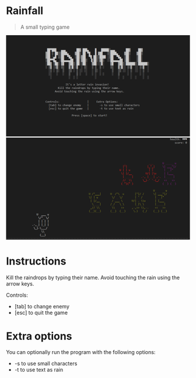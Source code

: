 # Rainfall
> A small typing game

![](Rainfall/images/screenshot1.PNG)
![](Rainfall/images/screenshot2.PNG) 

# Instructions
Kill the raindrops by typing their name. Avoid touching the rain using the arrow keys.

Controls:
- [tab] to change enemy        
- [esc] to quit the game

# Extra options
You can optionally run the program with the following options:
- -s to use small characters 
- -t to use text as rain
